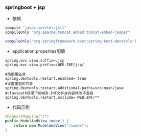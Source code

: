 ### springboot + jsp

* 依赖

```groovy
compile "javax.servlet:jstl"
compileOnly "org.apache.tomcat.embed:tomcat-embed-jasper"

compileOnly("org.springframework.boot:spring-boot-devtools")
```

* application.properties配置

```properties
spring.mvc.view.suffix=.jsp
spring.mvc.view.prefix=/WEB-INF/jsp/

#热部署生效
spring.devtools.restart.enabled= true
#设置重启的目录
spring.devtools.restart.additional-paths=src/main/java
#classpath目录下的WEB-INF文件夹内容修改不重启
spring.devtools.restart.exclude= WEB-INF/**
```

* 代码示例

```java
@RequestMapping("/")
public ModelAndView index() {
    return new ModelAndView("/index");
}
```
